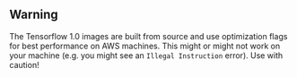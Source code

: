 ## Warning
The Tensorflow 1.0 images are built from source and use optimization flags for best performance on AWS machines. 
This might or might not work on your machine (e.g. you might see an `Illegal Instruction` error). 
Use with caution!